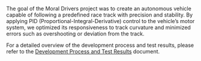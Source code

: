 The goal of the Moral Drivers project was to create an autonomous vehicle capable of following a predefined race track with precision and stability. 
By applying PID (Proportional-Integral-Derivative) control to the vehicle’s motor system,
we optimized its responsiveness to track curvature and minimized errors such as overshooting or deviation from the track.

For a detailed overview of the development process and test results, please refer to the [Development Process and Test Results](https://github.com/ghapanda/Moral-Drivers-Embedded-Software-Project/blob/main/Development%20and%20Testing.pdf) document.
